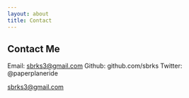 ```yaml
---
layout: about
title: Contact
---
```


## Contact Me

Email: sbrks3@gmail.com
Github: github.com/sbrks
Twitter: @paperplaneride

[sbrks3@gmail.com](mailto:sbrks3@gmail.com)